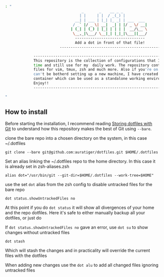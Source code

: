 ```bash
: "
                                   _       _    __ _ _
                                  | |     | |  / _(_) |
                                __| | ___ | |_| |_ _| | ___  ___
                               / _` |/ _ \| __|  _| | |/ _ \/ __|
                              | (_| | (_) | |_| | | | |  __/\__ \
                               \__,_|\___/ \__|_| |_|_|\___||___/
                                --------------------------------
                                Add a dot in front of that file! 
                         ----------------------------------------------

             -----------------------------------------------------------------------
             This repository is the collection of configurations that I learned over
             time and still use for my  daily work. The repository contains  configs
             files for vim, tmux, zsh and much more. Also if you're on windows or   
             can't be botherd setting up a new machine, I have created a Dockerfile
             container which can be used as a standalone working environment.
             Enjoy!!
             -----------------------------------------------------------------------
    
"
```

## How to install 

Before starting the installation, I recommend reading [Storing dotfiles with Git](https://engineeringwith.kalkayan.io/series/developer-experience/storing-dotfiles-with-git-this-is-the-way/?utm_source=github.com) to understand how this repository makes the best of Git using `--bare`. 

clone the bare repo into a chosen directory on the system, in this case ~/.dotfiles 

`git clone --bare git@github.com:auratiger/dotfiles.git $HOME/.dotfiles`

Set an alias linking the ~/.dotfiles repo to the home directory. In this case it is already set in
zsh-aliases.zsh

`alias dot="/usr/bin/git --git-dir=$HOME/.dotfiles --work-tree=$HOME"`


use the set `dot` alias from the zsh config to disable untracked files for the bare repo

`dot status.showUntrackedFiles no`

At this point if you do `dot status` it will show all divergences of your home and the repo
dotfiles. Here it's safe to either manually backup all your dotfiles, or just do 

If `dot status.showUntrackedFiles no` gave an error, use `dot su` to show changes without untracked files

`dot stash`

Which will stash the changes and in practicality will override the current files with the dotfiles 

When adding new changes use the `dot alu` to add all changed files ignoring untracked files
